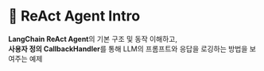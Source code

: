 # 📌 ReAct Agent Intro

**LangChain ReAct Agent**의 기본 구조 및 동작 이해하고,  
**사용자 정의 CallbackHandler**를 통해 LLM의 프롬프트와 응답을 로깅하는 방법을 보여주는 예제

